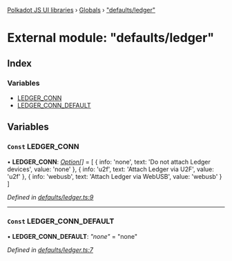 [Polkadot JS UI libraries](../README.md) › [Globals](../globals.md) › ["defaults/ledger"](_defaults_ledger_.md)

# External module: "defaults/ledger"

## Index

### Variables

* [LEDGER_CONN](_defaults_ledger_.md#const-ledger_conn)
* [LEDGER_CONN_DEFAULT](_defaults_ledger_.md#const-ledger_conn_default)

## Variables

### `Const` LEDGER_CONN

• **LEDGER_CONN**: *[Option](_types_.md#option)[]* =  [
  {
    info: 'none',
    text: 'Do not attach Ledger devices',
    value: 'none'
  },
  {
    info: 'u2f',
    text: 'Attach Ledger via U2F',
    value: 'u2f'
  },
  {
    info: 'webusb',
    text: 'Attach Ledger via WebUSB',
    value: 'webusb'
  }
]

*Defined in [defaults/ledger.ts:9](https://github.com/polkadot-js/ui/blob/c5d32c3/packages/ui-settings/src/defaults/ledger.ts#L9)*

___

### `Const` LEDGER_CONN_DEFAULT

• **LEDGER_CONN_DEFAULT**: *"none"* = "none"

*Defined in [defaults/ledger.ts:7](https://github.com/polkadot-js/ui/blob/c5d32c3/packages/ui-settings/src/defaults/ledger.ts#L7)*
